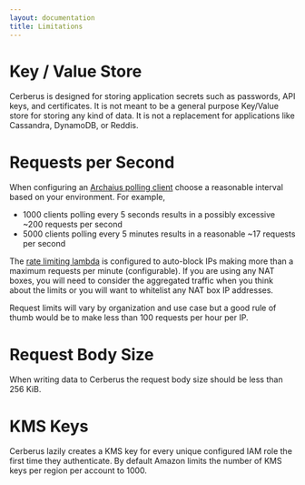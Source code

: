 ```yaml
---
layout: documentation
title: Limitations
---
```


# Key / Value Store

Cerberus is designed for storing application secrets such as passwords, API keys, and certificates.  It is not
meant to be a general purpose Key/Value store for storing any kind of data. It is not a replacement for applications 
like Cassandra, DynamoDB, or Reddis.

# Requests per Second

When configuring an [Archaius polling client](archaius) choose a reasonable interval based on your environment.
For example,

-  1000 clients polling every 5 seconds results in a possibly excessive ~200 requests per second
-  5000 clients polling every 5 minutes results in a reasonable ~17 requests per second

The <a target="_blank" onclick="trackOutboundLink('https://github.com/Nike-Inc/cerberus-serverless-components/tree/master/cerberus-cloudfront-lambda')" href="https://github.com/Nike-Inc/cerberus-serverless-components/tree/master/cerberus-cloudfront-lambda">rate limiting lambda</a> is configured to auto-block
IPs making more than a maximum requests per minute (configurable).  If you are using any NAT boxes, you will need to
consider the aggregated traffic when you think about the limits or you will want to whitelist any NAT box IP addresses.

Request limits will vary by organization and use case but a good rule of thumb would be to make less than 
100 requests per hour per IP.

# Request Body Size

When writing data to Cerberus the request body size should be less than 256 KiB.

# KMS Keys

Cerberus lazily creates a KMS key for every unique configured IAM role the first time they authenticate.
By default Amazon limits the number of KMS keys per region per account to 1000. 